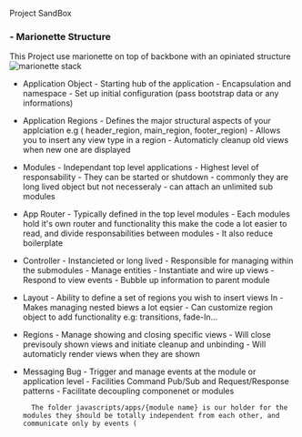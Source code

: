 Project SandBox


### - Marionette Structure
This Project use marionette on top of backbone with an opiniated structure 
![marionette stack](https://s3.amazonaws.com/uploads.hipchat.com/30445/261935/hRuymcUmLNMKIPz/upload.png)
- Application Object
		- Starting hub of the application
        - Encapsulation and namespace
        - Set up initial configuration (pass bootstrap data or any informations)
- Application Regions
		- Defines the major structural aspects of your applciation e.g ( header_region, main_region, footer_region)
        - Allows you to insert any view type in a region 
        - Automaticly cleanup old views when new one are displayed
- Modules
		- Independant top level applications
        - Highest level of responsability
        - They can be started or shutdown 
        - commonly they are long lived object but not necesseraly 
        - can attach an unlimited sub modules 
- App Router
		- Typically defined in the top level modules
        - Each modules hold it's own router and functionality this make the code a lot easier to read, and divide responsabilities between modules
        - It also reduce boilerplate
- Controller
		- Instancieted or long lived
        - Responsible for managing within the submodules
        - Manage entities
        - Instantiate and wire up views
        - Respond to view events
        - Bubble up information to parent module
- Layout
		- Ability to define a set of regions you wish to insert views In
        - Makes managing nested biews a lot eqsier
        - Can customize region object to add functionality e.g: transitions, fade-In...
- Regions
		- Manage showing and closing specific views
        - Will close previsouly shown views and initiate cleanup and unbinding
        - Will automaticly render views when they are shown    
- Messaging Bug
		- Trigger and manage events at the module or application level
        - Facilities Command Pub/Sub and Request/Response patterns
        - Facilitate decoupling componenet or modules



        The folder javascripts/apps/{module name} is our holder for the modules they should be totally independent from each other, and communicate only by events (